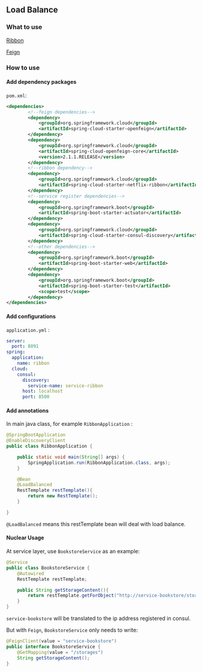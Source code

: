 ## Load Balance
### What to use
[Ribbon](https://github.com/Netflix/ribbon)

[Feign](https://github.com/OpenFeign/feign)
### How to use
#### Add dependency packages
`pom.xml`:
```xml
<dependencies>
        <!--feign dependencies-->
        <dependency>
            <groupId>org.springframework.cloud</groupId>
            <artifactId>spring-cloud-starter-openfeign</artifactId>
        </dependency>
        <dependency>
            <groupId>org.springframework.cloud</groupId>
            <artifactId>spring-cloud-openfeign-core</artifactId>
            <version>2.1.1.RELEASE</version>
        </dependency>
        <!--ribbon dependency-->
        <dependency>
            <groupId>org.springframework.cloud</groupId>
            <artifactId>spring-cloud-starter-netflix-ribbon</artifactId>
        </dependency>
        <!--service register dependencies-->
        <dependency>
            <groupId>org.springframework.boot</groupId>
            <artifactId>spring-boot-starter-actuator</artifactId>
        </dependency>
        <dependency>
            <groupId>org.springframework.cloud</groupId>
            <artifactId>spring-cloud-starter-consul-discovery</artifactId>
        </dependency>
        <!--other dependencies-->
        <dependency>
            <groupId>org.springframework.boot</groupId>
            <artifactId>spring-boot-starter-web</artifactId>
        </dependency>
        <dependency>
            <groupId>org.springframework.boot</groupId>
            <artifactId>spring-boot-starter-test</artifactId>
            <scope>test</scope>
        </dependency>
</dependencies>
```
#### Add configurations
`application.yml` :
```yaml
server:
  port: 8091
spring:
  application:
    name: ribbon
  cloud:
    consul:
      discovery:
        service-name: service-ribbon
      host: localhost
      port: 8500
```
#### Add annotations
In main java class, for example `RibbonApplication` :
```java
@SpringBootApplication
@EnableDiscoveryClient
public class RibbonApplication {

    public static void main(String[] args) {
        SpringApplication.run(RibbonApplication.class, args);
    }

    @Bean
    @LoadBalanced
    RestTemplate restTemplate(){
        return new RestTemplate();
    }

}
```
`@LoadBalanced` means this restTemplate bean will deal with load balance.
#### Nuclear Usage
At service layer, use `BookstoreService` as an example:
```java
@Service
public class BookstoreService {
    @Autowired
    RestTemplate restTemplate;

    public String getStorageContent(){
        return restTemplate.getForObject("http://service-bookstore/storages",String.class);
    }
}
```
`service-bookstore` will be translated to the ip address registered in consul.

But with `Feign`, `BookstoreService` only needs to write:
```java
@FeignClient(value = "service-bookstore")
public interface BookstoreService {
    @GetMapping(value = "/storages")
    String getStorageContent();
}
```
